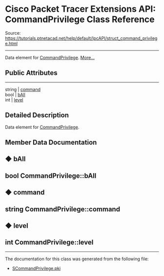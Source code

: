 # Cisco Packet Tracer Extensions API: CommandPrivilege Class Reference

Source: https://tutorials.ptnetacad.net/help/default/IpcAPI/struct_command_privilege.html

---

Data element for [CommandPrivilege](struct_command_privilege.html "Data element for CommandPrivilege."). [More...](struct_command_privilege.html#details)

##  Public Attributes  
  
---  
string | [command](struct_command_privilege.html#a5dfb1d959dc7a606dcbc29099f39b6d3)  
bool | [bAll](struct_command_privilege.html#a070ced6e2a3dafb2a0cb8eec215e29de)  
int | [level](struct_command_privilege.html#a8f1367789b0b0975202d44cccd7048af)  
  
## Detailed Description

Data element for [CommandPrivilege](struct_command_privilege.html "Data element for CommandPrivilege."). 

## Member Data Documentation

## ◆ bAll

bool CommandPrivilege::bAll  
---  
  
## ◆ command

string CommandPrivilege::command  
---  
  
## ◆ level

int CommandPrivilege::level  
---  
  
* * *

The documentation for this class was generated from the following file:

  * [SCommandPrivilege.pki](_s_command_privilege_8pki.html)


